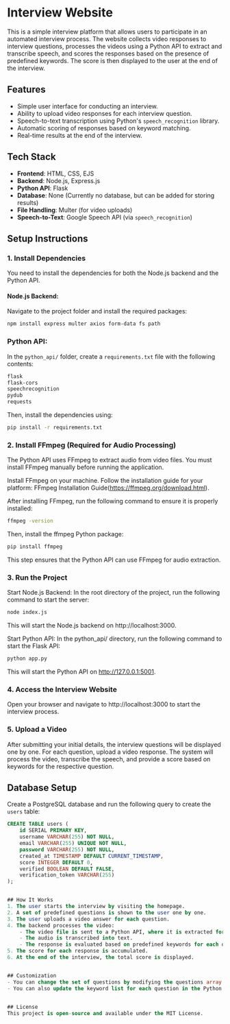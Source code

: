 # Interview Website

This is a simple interview platform that allows users to participate in an automated interview process. The website collects video responses to interview questions, processes the videos using a Python API to extract and transcribe speech, and scores the responses based on the presence of predefined keywords. The score is then displayed to the user at the end of the interview.

## Features
- Simple user interface for conducting an interview.
- Ability to upload video responses for each interview question.
- Speech-to-text transcription using Python's `speech_recognition` library.
- Automatic scoring of responses based on keyword matching.
- Real-time results at the end of the interview.

## Tech Stack
- **Frontend**: HTML, CSS, EJS
- **Backend**: Node.js, Express.js
- **Python API**: Flask
- **Database**: None (Currently no database, but can be added for storing results)
- **File Handling**: Multer (for video uploads)
- **Speech-to-Text**: Google Speech API (via `speech_recognition`)

## Setup Instructions

### 1. Install Dependencies
You need to install the dependencies for both the Node.js backend and the Python API.


#### Node.js Backend:
Navigate to the project folder and install the required packages:
```bash
npm install express multer axios form-data fs path
```

### Python API:

In the `python_api/` folder, create a `requirements.txt` file with the following contents:
```txt
flask
flask-cors
speechrecognition
pydub
requests
```

Then, install the dependencies using:
```bash
pip install -r requirements.txt
```
### 2. Install FFmpeg (Required for Audio Processing)
The Python API uses FFmpeg to extract audio from video files. You must install FFmpeg manually before running the application.

Install FFmpeg on your machine. Follow the installation guide for your platform: FFmpeg Installation Guide(https://ffmpeg.org/download.html).

After installing FFmpeg, run the following command to ensure it is properly installed:
```bash
ffmpeg -version
```
Then, install the ffmpeg Python package:
```bash
pip install ffmpeg
```
This step ensures that the Python API can use FFmpeg for audio extraction.

### 3. Run the Project
Start Node.js Backend:
In the root directory of the project, run the following command to start the server:
```bash
node index.js
```
This will start the Node.js backend on http://localhost:3000.

Start Python API:
In the python_api/ directory, run the following command to start the Flask API:
```bash
python app.py
```
This will start the Python API on http://127.0.0.1:5001.

### 4. Access the Interview Website
Open your browser and navigate to http://localhost:3000 to start the interview process.

### 5. Upload a Video
After submitting your initial details, the interview questions will be displayed one by one. For each question, upload a video response. The system will process the video, transcribe the speech, and provide a score based on keywords for the respective question.

## Database Setup

Create a PostgreSQL database and run the following query to create the `users` table:

```sql
CREATE TABLE users (
    id SERIAL PRIMARY KEY,
    username VARCHAR(255) NOT NULL,
    email VARCHAR(255) UNIQUE NOT NULL,
    password VARCHAR(255) NOT NULL,
    created_at TIMESTAMP DEFAULT CURRENT_TIMESTAMP,
    score INTEGER DEFAULT 0,
    verified BOOLEAN DEFAULT FALSE,
    verification_token VARCHAR(255)
);


## How It Works
1. The user starts the interview by visiting the homepage.
2. A set of predefined questions is shown to the user one by one.
3. The user uploads a video answer for each question.
4. The backend processes the video:
    - The video file is sent to a Python API, where it is extracted for audio.
    - The audio is transcribed into text.
    - The response is evaluated based on predefined keywords for each question.
5. The score for each response is accumulated.
6. At the end of the interview, the total score is displayed.


## Customization
- You can change the set of questions by modifying the questions array in the index.js file.
- You can also update the keyword list for each question in the Python API by modifying the keywords array in app.py.

  
## License
This project is open-source and available under the MIT License.
